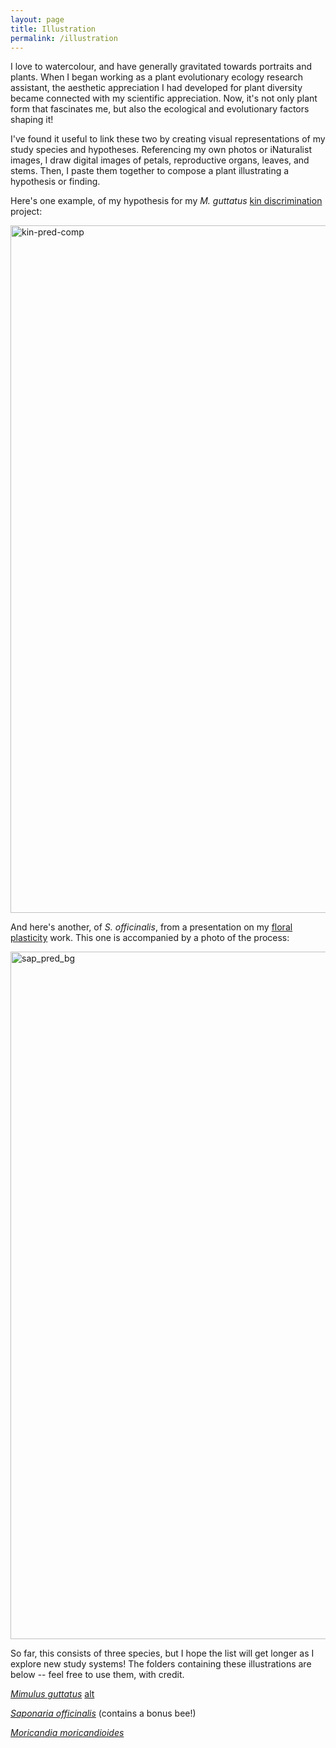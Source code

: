 ```yaml
---
layout: page
title: Illustration
permalink: /illustration
---
```


I love to watercolour, and have generally gravitated towards portraits and plants. When I began working as a plant evolutionary ecology research assistant, the aesthetic appreciation I had developed for plant diversity became connected with my scientific appreciation. Now, it's not only plant form that fascinates me, but also the ecological and evolutionary factors shaping it! 

I've found it useful to link these two by creating visual representations of my study species and hypotheses. Referencing my own photos or iNaturalist images, I draw digital images of petals, reproductive organs, leaves, and stems. Then, I paste them together to compose a plant illustrating a hypothesis or finding. 

Here's one example, of my hypothesis for my _M. guttatus_ [kin discrimination](https://isabeaulewis.github.io/research#kin-discrimination) project:

<img width="1100" align="centre" alt="kin-pred-comp" src="https://github.com/isabeaulewis/isabeaulewis.github.io/assets/122393362/4e1f557e-1f1c-437e-b4bb-41f8c0e138ee">

And here's another, of _S. officinalis_, from a presentation on my [floral plasticity](https://isabeaulewis.github.io/research#floral-plasticity) work. This one is accompanied by a photo of the process:

<img width="1100" align="center" alt="sap_pred_bg" src="https://github.com/isabeaulewis/isabeaulewis.github.io/assets/122393362/04f2c7b1-4024-446c-b402-0a787feb12aa">

So far, this consists of three species, but I hope the list will get longer as I explore new study systems! The folders containing these illustrations are below -- feel free to use them, with credit.

[_Mimulus guttatus_](./lewis_mimulus-illustration)
[alt](https://github.com/isabeaulewis/isabeaulewis.github.io/tree/91673efcf7e7cf70443d44f2791cd7f847a510e6/docs/lewis_mimulus-illustration)

[_Saponaria officinalis_](./lewis_saponaria-illustration) (contains a bonus bee!)

[_Moricandia moricandioides_](./lewis_moricandia-illustration)



